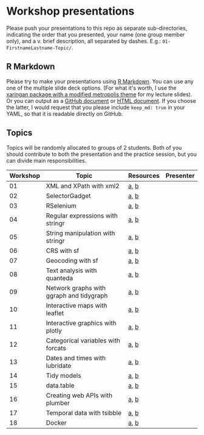 # Workshop presentations

Please push your presentations to this repo as separate sub-directories, indicating the order that you presented, your name (one group member only), and a v. brief description, all separated by dashes. E.g.: `01-FirstnameLastname-Topic/`.

## R Markdown

Please try to make your presentations using [R Markdown](https://rmarkdown.rstudio.com/). You can use any one of the multiple slide deck options. (For what it's worth, I use the [xaringan package with a modified metropolis theme](https://github.com/yihui/xaringan/wiki/Themes) for my lecture slides). Or you can output as a [GitHub document](https://rmarkdown.rstudio.com/github_document_format.html) or [HTML document](https://bookdown.org/yihui/rmarkdown/html-document.html). If you choose the latter, I would request that you please include `keep_md: true` in your YAML, so that it is readable directly on GitHub.

## Topics

Topics will be randomly allocated to groups of 2 students. Both of you should contribute to both the presentation and the practice session, but you can divide main responsibilities.

| Workshop | Topic | Resources | Presenter |
|---------|-------|-----------|-----------|
| 01 | XML and XPath with xml2 | [a](https://cran.r-project.org/web/packages/xml2/index.html), [b](http://www.r-datacollection.com/) |  | 
| 02 | SelectorGadget | [a](https://selectorgadget.com/), [b](https://cran.r-project.org/web/packages/rvest/vignettes/selectorgadget.html) |  | 
| 03 | RSelenium | [a](https://github.com/ropensci/RSelenium), [b](https://www.selenium.dev/) |  | 
| 04 | Regular expressions with stringr | [a](http://www.r-datacollection.com/), [b](https://github.com/rstudio/cheatsheets/raw/master/regex.pdf) |  | 
| 05 | String manipulation with stringr | [a](http://www.r-datacollection.com/), [b](https://github.com/rstudio/cheatsheets/raw/master/strings.pdf) |  | 
| 06 | CRS with sf | [a](https://geocompr.robinlovelace.net/spatial-class.html#crs-intro), [b](https://r-spatial.github.io/sf/index.html) |  |
| 07 | Geocoding with sf | [a](https://r-spatial.github.io/sf/index.html), [b](https://lost-stats.github.io/Geo-Spatial/geocoding.html) |  |
| 08 | Text analysis with quanteda | [a](https://quanteda.io/), [b](https://joss.theoj.org/papers/10.21105/joss.00774) |  |
| 09 | Network graphs with ggraph and tidygraph | [a](https://ggraph.data-imaginist.com/), [b](https://tidygraph.data-imaginist.com/) |  |
| 10 | Interactive maps with leaflet | [a](https://rstudio.github.io/leaflet/), [b](https://leafletjs.com/reference-1.7.1.html) |  |
| 11 | Interactive graphics with plotly | [a](https://github.com/ropensci/plotly), [b](https://plotly.com/r/) |  |
| 12 | Categorical variables with forcats | [a](https://forcats.tidyverse.org/), [b](https://r4ds.had.co.nz/factors.html) |  |
| 13 | Dates and times with lubridate | [a](https://lubridate.tidyverse.org/), [b](https://r4ds.had.co.nz/dates-and-times.html) |  |
| 14 | Tidy models | [a](https://www.tidymodels.org/), [b](https://tidymodels.tidymodels.org/) |  |
| 15 | data.table | [a](https://rdatatable.gitlab.io/data.table/), [b](https://github.com/tidyverse/dtplyr) |  |
| 16 | Creating web APIs with plumber | [a](https://www.rplumber.io/), [b](https://github.com/rstudio/cheatsheets/raw/master/plumber.pdf) |  |
| 17 | Temporal data with tsibble | [a](https://tsibble.tidyverts.org/), [b](https://fable.tidyverts.org/) |  |
| 18 | Docker | [a](https://raw.githack.com/uo-ec607/lectures/master/13-docker/13-docker.html), [b](https://colinfay.me/docker-r-reproducibility/) |  |


